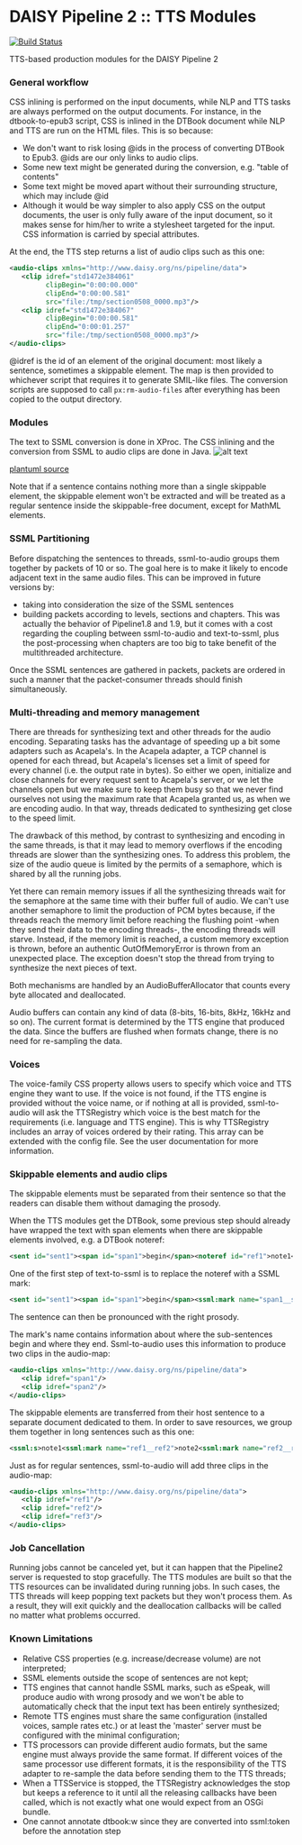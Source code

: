 DAISY Pipeline 2 :: TTS Modules
===============================

[![Build Status](https://travis-ci.org/daisy/pipeline-mod-tts.png?branch=master)](https://travis-ci.org/daisy/pipeline-mod-tts)

TTS-based production modules for the DAISY Pipeline 2


### General workflow

CSS inlining is performed on the input documents, while NLP and TTS tasks are always performed on the output documents. For instance, in the dtbook-to-epub3 script, CSS is inlined in the DTBook document while NLP and TTS are run on the HTML files.
This is so because:
- We don't want to risk losing @ids in the process of converting DTBook to Epub3. @ids are our only links to audio clips.
- Some new text might be generated during the conversion, e.g. "table of contents"
- Some text might be moved apart without their surrounding structure, which may include @id
- Although it would be way simpler to also apply CSS on the output documents, the user is only fully aware of the input document, so it makes sense for him/her to write a stylesheet targeted for the input. CSS information is carried by special attributes.

At the end, the TTS step returns a list of audio clips such as this one:

```xml
<audio-clips xmlns="http://www.daisy.org/ns/pipeline/data">
   <clip idref="std1472e384061"
         clipBegin="0:00:00.000"
         clipEnd="0:00:00.581"
         src="file:/tmp/section0508_0000.mp3"/>
   <clip idref="std1472e384067"
         clipBegin="0:00:00.581"
         clipEnd="0:00:01.257"
         src="file:/tmp/section0508_0000.mp3"/>
</audio-clips>
```

@idref is the id of an element of the original document: most likely a sentence, sometimes a skippable element. The map is then provided to whichever script that requires it to generate SMIL-like files. The conversion scripts are supposed to call `px:rm-audio-files` after everything has been copied to the output directory.

### Modules

The text to SSML conversion is done in XProc. The CSS inlining and the conversion from SSML to audio clips are done in Java.
![alt text](tts.png)

[plantuml source](tts.uml)

Note that if a sentence contains nothing more than a single skippable element, the skippable element won't be extracted and will be treated as a regular sentence inside the skippable-free document, except for MathML elements.

### SSML Partitioning

Before dispatching the sentences to threads, ssml-to-audio groups them together by packets of 10 or so. The goal here is to make it likely to encode adjacent text in the same audio files. This can be improved in future versions by:
- taking into consideration the size of the SSML sentences
- building packets according to levels, sections and chapters. This was actually the behavior of Pipeline1.8 and 1.9, but it comes with a cost regarding the coupling between ssml-to-audio and text-to-ssml, plus the post-processing when chapters are too big to take benefit of the multithreaded architecture.

Once the SSML sentences are gathered in packets, packets are ordered in such a manner that the packet-consumer threads should finish simultaneously.

### Multi-threading and memory management

There are threads for synthesizing text and other threads for the audio encoding. Separating tasks has the advantage of speeding up a bit some adapters such as Acapela's. In the Acapela adapter, a TCP channel is opened for each thread, but Acapela's licenses set a limit of speed for every channel (i.e. the output rate in bytes). So either we open, initialize and close channels for every request sent to Acapela's server, or we let the channels open but we make sure to keep them busy so that we never find ourselves not using the maximum rate that Acapela granted us, as when we are encoding audio. In that way, threads dedicated to synthesizing get close to the speed limit.

The drawback of this method, by contrast to synthesizing and encoding in the same threads, is that it may lead to memory overflows if the encoding threads are slower than the synthesizing ones. To address this problem, the size of the audio queue is limited by the permits of a semaphore, which is shared by all the running jobs.

Yet there can remain memory issues if all the synthesizing threads wait for the semaphore at the same time with their buffer full of audio. We can't use another semaphore to limit the production of PCM bytes because, if the threads reach the memory limit before reaching the flushing point -when they send their data to the encoding threads-, the encoding threads will starve. Instead, if the memory limit is reached, a custom memory exception is thrown, before an authentic OutOfMemoryError is thrown from an unexpected place. The exception doesn't stop the thread from trying to synthesize the next pieces of text.

Both mechanisms are handled by an AudioBufferAllocator that counts every byte allocated and deallocated.

Audio buffers can contain any kind of data (8-bits, 16-bits, 8kHz, 16kHz and so on). The current format is determined by the TTS engine that produced the data. Since the buffers are flushed when formats change, there is no need for re-sampling the data.

### Voices

The voice-family CSS property allows users to specify which voice and TTS engine they want to use. If the voice is not found, if the TTS engine is provided without the voice name, or if nothing at all is provided, ssml-to-audio will ask the TTSRegistry which voice is the best match for the requirements (i.e. language and TTS engine). This is why TTSRegistry includes an array of voices ordered by their rating. This array can be extended with the config file. See the user documentation for more information.

### Skippable elements and audio clips

The skippable elements must be separated from their sentence so that the readers can disable them without damaging the prosody.

When the TTS modules get the DTBook, some previous step should already have wrapped the text with span elements when there are skippable elements involved, e.g. a DTBook noteref:
```xml
<sent id="sent1"><span id="span1">begin</span><noteref id="ref1">note1</noteref><span id="span2">end</span></sent>"
```

One of the first step of text-to-ssml is to replace the noteref with a SSML mark:
```xml
<sent id="sent1"><span id="span1">begin</span><ssml:mark name="span1__span2"><span id="span2">end</span></sent>"
```

The sentence can then be pronounced with the right prosody.

The mark's name contains information about where the sub-sentences begin and where they end. Ssml-to-audio uses this information to produce two clips in the audio-map:
```xml
<audio-clips xmlns="http://www.daisy.org/ns/pipeline/data">
   <clip idref="span1"/>
   <clip idref="span2"/>
</audio-clips>
```

The skippable elements are transferred from their host sentence to a separate document dedicated to them. In order to save resources, we group them together in long sentences such as this one:
```xml
<ssml:s>note1<ssml:mark name="ref1__ref2">note2<ssml:mark name="ref2__ref3">note3</ssml:s>"
```

Just as for regular sentences, ssml-to-audio will add three clips in the audio-map:
```xml
<audio-clips xmlns="http://www.daisy.org/ns/pipeline/data">
   <clip idref="ref1"/>
   <clip idref="ref2"/>
   <clip idref="ref3"/>
</audio-clips>
```

### Job Cancellation

Running jobs cannot be canceled yet, but it can happen that the Pipeline2 server is requested to stop gracefully. The TTS modules are built so that the TTS resources can be invalidated during running jobs. In such cases, the TTS threads will keep popping text packets but they won't process them. As a result, they will exit quickly and the deallocation callbacks will be called no matter what problems occurred.

### Known Limitations

- Relative CSS properties (e.g. increase/decrease volume) are not interpreted;
- SSML elements outside the scope of sentences are not kept;
- TTS engines that cannot handle SSML marks, such as eSpeak, will produce audio with wrong prosody and we won't be able to automatically check that the input text has been entirely synthesized;
- Remote TTS engines must share the same configuration (installed voices, sample rates etc.) or at least the 'master' server must be configured with the minimal configuration;
- TTS processors can provide different audio formats, but the same engine must always provide the same format. If different voices of the same processor use different formats, it is the responsibility of the TTS adapter to re-sample the data before sending them to the TTS threads;
- When a TTSService is stopped, the TTSRegistry acknowledges the stop but keeps a reference to it until all the releasing callbacks have been called, which is not exactly what one would expect from an OSGi bundle.
- One cannot annotate dtbook:w since they are converted into ssml:token before the annotation step